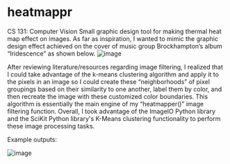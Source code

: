 # heatmappr

CS 131: Computer Vision
Small graphic design tool for making thermal heat map effect on images. 
As far as inspiration, I wanted to mimic the graphic design effect achieved on the cover of music group Brockhampton’s album “Iridescence” as shown below.
![image](https://github.com/bempong/heatmappr/assets/53280320/2c6b6dd9-4e56-4c2b-92bd-599243c6fe58)

After reviewing literature/resources regarding image filtering, I realized that I could take advantage of the k-means clustering algorithm and apply it to the pixels in an image so I could create these “neighborhoods” of pixel groupings based on their similarity to one another, label them by color, and then recreate the image with these customized color boundaries. This algorithm is essentially the main engine of my “heatmapper()” image filtering function. Overall, I took advantage of the ImageIO Python library and the SciKit Python library's K-Means clustering functionality to perform these image processing tasks. 


Example outputs:

![image](https://github.com/bempong/heatmappr/assets/53280320/64b97356-3825-4967-916e-08672cce19ab)

